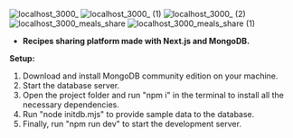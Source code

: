 ![localhost_3000_](https://github.com/user-attachments/assets/83caa30a-e6cf-401e-9b0c-c96fa85034ed)
![localhost_3000_ (1)](https://github.com/user-attachments/assets/d0f16db1-9979-4940-b1a3-f632096db172)
![localhost_3000_ (2)](https://github.com/user-attachments/assets/eabdbdf4-cbf7-4497-bfa5-d559aacfcb60)
![localhost_3000_meals_share](https://github.com/user-attachments/assets/de86f5d4-2d07-4dbc-8820-53499907eb2d)
![localhost_3000_meals_share (1)](https://github.com/user-attachments/assets/4d5d59c1-f51f-4593-8c8f-63eb002f8d52)

- <b>Recipes sharing platform made with Next.js and MongoDB.</b>

<b>Setup:</b>

1. Download and install MongoDB community edition on your machine.
2. Start the database server.
3. Open the project folder and run "npm i" in the terminal to install all the necessary dependencies.
4. Run "node initdb.mjs" to provide sample data to the database.
5. Finally, run "npm run dev" to start the development server.
